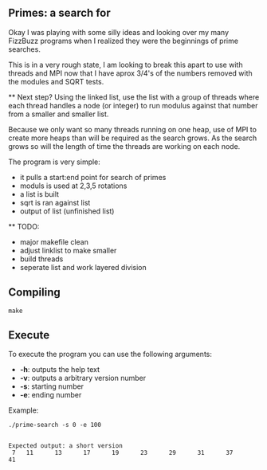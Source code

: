 Primes: a search for
--------------------


Okay I was playing with some silly ideas and looking over my many FizzBuzz programs when I realized they were the beginnings of prime searches.

This is in a very rough state,  I am looking to break this apart to use with threads and MPI now that I have aprox 3/4's of the numbers removed with the modules and SQRT tests. 

**
Next step?
Using the linked list, use the list with a group of threads where each thread handles a node (or integer) to run modulus against that number from a smaller and smaller list.

Because we only want so many threads running on one heap, use of MPI to create more heaps than will be required as the search grows. As the search grows so will the length of time the threads are working on each node.

The program is very simple:
 - it pulls a start:end point for search of primes
 - moduls is used at 2,3,5 rotations
 - a list is built
 - sqrt is ran against list 
 - output of list (unfinished list)


**
TODO:
 - major makefile clean
 - adjust linklist to make smaller
 - build threads 
 - seperate list and work layered division

Compiling
---------

```
make
```

Execute
-------

To execute the program you can use the following arguments:
 - **-h**: outputs the help text
 - **-v**: outputs a arbitrary version number
 - **-s**: starting number
 - **-e**: ending number

Example:
```
./prime-search -s 0 -e 100


Expected output: a short version
 7 	 11 	 13 	 17 	 19 	 23 	 29 	 31 	 37 	 41 
```


